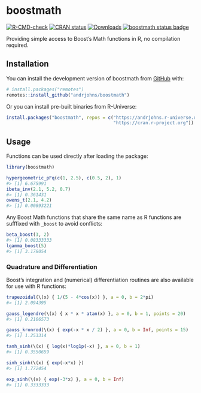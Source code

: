 
<!-- README.md is generated from README.Rmd. Please edit that file -->

# boostmath

<!-- badges: start -->

[![R-CMD-check](https://github.com/andrjohns/boostmath/actions/workflows/R-CMD-check.yaml/badge.svg)](https://github.com/andrjohns/boostmath/actions/workflows/R-CMD-check.yaml)
[![CRAN
status](https://www.r-pkg.org/badges/version/boostmath)](https://CRAN.R-project.org/package=boostmath)
[![Downloads](https://cranlogs.r-pkg.org/badges/boostmath?color=blue)](https://CRAN.R-project.org/package=boostmath)
[![boostmath status
badge](https://andrjohns.r-universe.dev/badges/boostmath)](https://andrjohns.r-universe.dev/boostmath)
<!-- badges: end -->

Providing simple access to Boost’s Math functions in R, no compilation
required.

## Installation

You can install the development version of boostmath from
[GitHub](https://github.com/) with:

``` r
# install.packages("remotes")
remotes::install_github("andrjohns/boostmath")
```

Or you can install pre-built binaries from R-Universe:

``` r
install.packages("boostmath", repos = c("https://andrjohns.r-universe.dev",
                                        "https://cran.r-project.org"))
```

## Usage

Functions can be used directly after loading the package:

``` r
library(boostmath)

hypergeometric_pFq(c(1, 2.5), c(0.5, 2), 1)
#> [1] 6.675991
ibeta_inv(2.1, 5.2, 0.7)
#> [1] 0.361431
owens_t(2.1, 4.2)
#> [1] 0.00893221
```

Any Boost Math functions that share the same name as R functions are
sufffixed with `_boost` to avoid conflicts:

``` r
beta_boost(3, 2)
#> [1] 0.08333333
lgamma_boost(5)
#> [1] 3.178054
```

### Quadrature and Differentiation

Boost’s integration and (numerical) differentiation routines are also
available for use with R functions:

``` r
trapezoidal(\(x) { 1/(5 - 4*cos(x)) }, a = 0, b = 2*pi)
#> [1] 2.094395

gauss_legendre(\(x) { x * x * atan(x) }, a = 0, b = 1, points = 20)
#> [1] 0.2106573

gauss_kronrod(\(x) { exp(-x * x / 2) }, a = 0, b = Inf, points = 15)
#> [1] 1.253314

tanh_sinh(\(x) { log(x)*log1p(-x) }, a = 0, b = 1)
#> [1] 0.3550659

sinh_sinh(\(x) { exp(-x*x) })
#> [1] 1.772454

exp_sinh(\(x) { exp(-3*x) }, a = 0, b = Inf)
#> [1] 0.3333333
```
